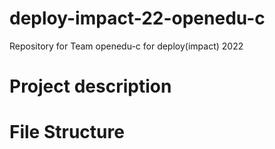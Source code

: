 # deploy-impact-22-openedu-c
Repository for Team openedu-c for deploy(impact) 2022

# Project description


# File Structure

